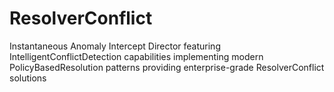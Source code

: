 # ResolverConflict
Instantaneous Anomaly Intercept Director featuring IntelligentConflictDetection capabilities implementing modern PolicyBasedResolution patterns providing enterprise-grade ResolverConflict solutions
